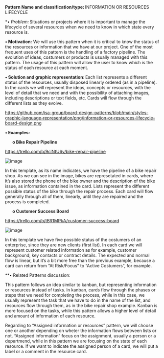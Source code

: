 **Pattern Name and classification/type:** INFORMATION OR RESOURCES LIFECYCLE 

**•	Problem:* Situations or projects where it is important to manage the lifecycle of several resources when we need to know in which state every resource is. 

**•	Motivation:** We will use this pattern when it is critical to know the status of the resources or information that we have at our project. One of the most frequent uses of this pattern is the handling of a factory pipeline. The evolution of ideas, costumers or products is usually managed with this pattern. The usage of this pattern will allow the user to know which is the status of each resource at each moment. 

**•	Solution and graphic representation:** Each list represents a different status of the resources, usually disposed linearly ordered (as in a pipeline). In the cards we will represent the ideas, concepts or resources, with the level of detail that we need and with the possibility of attaching images, including descriptions or text fields, etc. Cards will flow through the different lists as they evolve. 

https://github.com/isa-group/board-design-patterns/blob/main/styles-graphic-language-representation/png/information-or-resources-lifecycle-board-design.png 

**•	Examples:**

&nbsp;&nbsp;&nbsp;&nbsp;&nbsp;&nbsp;**o	Bike Repair Pipeline**

https://trello.com/b/9clNtU6v/bike-repair-pipeline 

 ![image](https://user-images.githubusercontent.com/47741431/110638241-963ffa80-81ae-11eb-9ac0-1d218fbdf9d2.png)

In this template, as its name indicates, we have the pipeline of a bike repair shop. As we can see in the image, bikes are represetated in cards, where it’s also stored the phone of the bike owner and the description of the bike issue, as information contained in the card. Lists represent the different possible status of the bike through the repair process. Each card will flow generally through all of them, linearly, until they are repaired and the process is completed. 

 

&nbsp;&nbsp;&nbsp;&nbsp;&nbsp;&nbsp;**o	Customer Success Board**

https://trello.com/b/tBR1MPkA/customer-success-board 

 ![image](https://user-images.githubusercontent.com/47741431/110638276-a061f900-81ae-11eb-9a5b-32784af5489a.png)

In this template we have five possible status of the costumers of an enterprise, since they are new clients (first list). In each card we will represent customer related information as for example, customer background, key contacts or contract details. The expected and normal flow is linear, but it’s a bit more free than the previous example, because a card can return from “At Risk/Focus” to “Active Costumers”, for example. 

**•	Related Patterns discussion: 

This pattern follows an idea similar to kanban, but representing information or resources instead of tasks. In kanban, cards flow through the phases or steps that we need for completing the process, while in this case, we usually represent the task that we have to do in the name of the list, and resources flow through them, as in the bike repair shop example. Kanban is more focused on the tasks, while this pattern allows a higher level of detail and amount of information of each resource. 

Regarding to “Assigned information or resources” pattern, we will choose one or another depending on wheter the information flows between lists or not. “Assigned information” focus on the assignment, usually a person or a departmend, while in this pattern we are focusing on the state of each resource. If we want to indicate the assigned person of a card, we will put a label or a comment in the resource card. 

